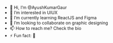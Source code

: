 - 👋 Hi, I’m @AyushKumarGaur
- 👀 I’m interested in UIUX
- 🌱 I’m currently learning ReactJS and Figma 
- 💞️ I’m looking to collaborate on graphic designing 
- 📫 How to reach me? Check the bio 
- ⚡ Fun fact: 🙂

<!---
AyushKumarGaur/AyushKumarGaur is a ✨ special ✨ repository because its `README.md` (this file) appears on your GitHub profile.
You can click the Preview link to take a look at your changes.
--->
